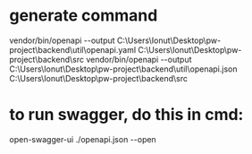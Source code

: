 # generate command

vendor/bin/openapi --output C:\Users\Ionut\Desktop\pw-project\backend\util\openapi.yaml C:\Users\Ionut\Desktop\pw-project\backend\src
vendor/bin/openapi --output C:\Users\Ionut\Desktop\pw-project\backend\util\openapi.json C:\Users\Ionut\Desktop\pw-project\backend\src

# to run swagger, do this in cmd:

open-swagger-ui ./openapi.json --open
